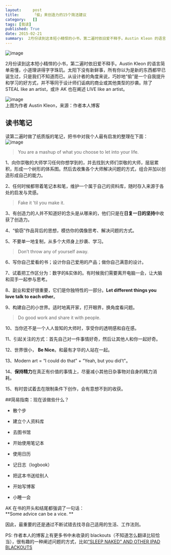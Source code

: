 ```yaml
---
layout:     post
title:      「偷」来创造力的15个简洁建议
category:   []
tags: [我读]
published: True
date: 2015-02-21
summary:  2月份读到这本短小精悍的小书，第二遍时依旧爱不释手。Austin Kleon 的语言简单易懂，小道理讲得字字珠玑。太阳下没有新鲜事，所有你以为是新的东西都早已诞生过，只是我们不知道而已。从设计者的角度来说，巧妙地“偷”是一个自我提升和学习的好方式，并不等同于设计师们诟病的商业或其他类型的抄袭...
--- 
```

  
![image](http://i3.tietuku.com/823635721dfa19a3.jpg)
  
2月份读到这本短小精悍的小书，第二遍时依旧爱不释手。Austin Kleon 的语言简单易懂，小道理讲得字字珠玑。太阳下没有新鲜事，所有你以为是新的东西都早已诞生过，只是我们不知道而已。从设计者的角度来说，巧妙地“偷”是一个自我提升和学习的好方式，并不等同于设计师们诟病的商业或其他类型的抄袭。除了 STEAL like an artist，或许 AK 也在阐述 LIVE like an artist。
  
![image](http://i3.tietuku.com/b2ef16b15e8f1c6d.jpg)    
上图为作者 Austin Kleon，来源：作者本人博客  

## 读书笔记
读第二遍时做了纸质版的笔记，把书中对我个人最有启发的整理在下面：  
![image](http://i3.tietuku.com/934fb19c8d368371.jpg)    

>You are a mashup of what you choose to let into your life.

1、向你崇敬的大师学习任何你想学到的，并去找到大师们崇敬的大师，层层累积，形成一个树形的体系图。然后去收集各个大师解决问题的方式，组合并加以创造形成自己的能力。

2、任何时候都带着笔记本和笔，维护一个属于自己的资料库，随时存入来源于各处的启发与灵感。

>Fake it ’til you make it.

3、有创造力的人并不知道好的念头是从哪来的，他们只是在**日复一日的坚持**中收获了创造力。

4、“偷窃”作品背后的思想，模仿你的偶像思考、解决问题的方式。

5、不要单一地复制，从多个大师身上抄袭、学习。

>Don’t throw any of yourself away.

6、写你自己爱看的书；设计你自己爱用的产品；做你自己满意的设计。

7、试着把工作区分为：数字的&实体的。有时候我们需要离开电脑一会，让大脑和双手一起参与思考。

8、副业和爱好很重要，它们是你独特性的一部分。**Let different things you love talk to each other**。

9、构建自己的小世界。适时地离开家，打开眼界，换角度看问题。

>Do good work and share it with people.

10、当你还不是一个人人皆知的大师时，享受你的透明感和自在感。

11、引起关注的方式：首先自己对一件事情好奇，然后让其他人和你一起好奇。

12、世界很小， **Be Nice**。和最有才华的人站在一起。

13、Modern art = “I could do that” + “Yeah, but you did’t"。

14、**保持精力**在真正有价值的事情上，尽量减小其他日杂事物对自身的精力消耗。

15、有时尝试着去在限制条件下创作，会有意想不到的收获。



##简易指南：现在该做些什么？
* 散个步
  
* 建立个人资料库
  
* 去图书馆
  
* 开始使用笔记本
  
* 使用日历  

* 记日志（logbook）
  
* 把这本书送给别人
  
* 开始写博客
  
* 小睡一会

  
AK 在书的开头和结尾都强调了一句话：  
**Some advice can be a vice. ** 
  
因此，最重要的还是通过不断试错去找寻自己适用的生活、工作法则。 
  
PS: 作者本人的博客上有更多书中未收录的 blackouts（不知道怎么翻译比较恰当），很有趣的一种阐述问题的方式，比如[“SLEEP NAKED” AND OTHER IPAD BLACKOUTS](http://austinkleon.com/2011/04/21/sleep-naked-and-other-ipad-blackouts/)    







